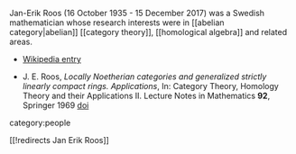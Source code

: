 
Jan-Erik Roos (16 October 1935 - 15 December 2017) was a Swedish mathematician whose research interests were in [[abelian category|abelian]] [[category theory]], [[homological algebra]] and related areas.

* [Wikipedia entry](https://sv.wikipedia.org/wiki/Jan-Erik_Roos)

* J. E. Roos, _Locally Noetherian categories and generalized strictly linearly compact rings. Applications_, In: Category Theory, Homology Theory and their Applications II. Lecture Notes in Mathematics __92__, Springer 1969 [doi](https://doi.org/10.1007/BFb0080772)


category:people

[[!redirects Jan Erik Roos]]
